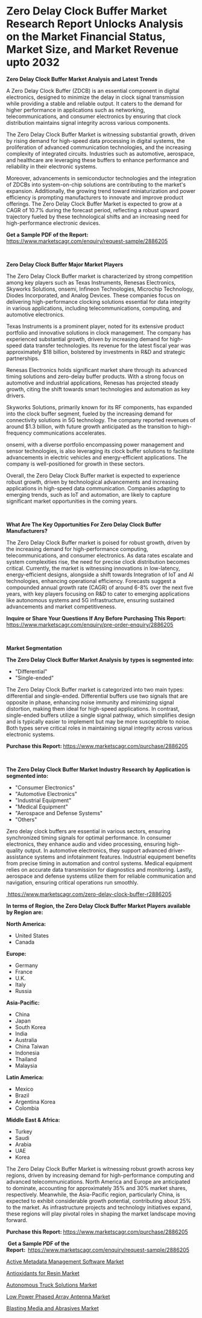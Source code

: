 <p><h1>Zero Delay Clock Buffer Market Research Report Unlocks Analysis on the Market Financial Status, Market Size, and Market Revenue upto 2032</h1></p><p><strong>Zero Delay Clock Buffer Market Analysis and Latest Trends</strong></p>
<p><p>A Zero Delay Clock Buffer (ZDCB) is an essential component in digital electronics, designed to minimize the delay in clock signal transmission while providing a stable and reliable output. It caters to the demand for higher performance in applications such as networking, telecommunications, and consumer electronics by ensuring that clock distribution maintains signal integrity across various components.</p><p>The Zero Delay Clock Buffer Market is witnessing substantial growth, driven by rising demand for high-speed data processing in digital systems, the proliferation of advanced communication technologies, and the increasing complexity of integrated circuits. Industries such as automotive, aerospace, and healthcare are leveraging these buffers to enhance performance and reliability in their electronic systems.</p><p>Moreover, advancements in semiconductor technologies and the integration of ZDCBs into system-on-chip solutions are contributing to the market's expansion. Additionally, the growing trend toward miniaturization and power efficiency is prompting manufacturers to innovate and improve product offerings. The Zero Delay Clock Buffer Market is expected to grow at a CAGR of 10.7% during the forecast period, reflecting a robust upward trajectory fueled by these technological shifts and an increasing need for high-performance electronic devices.</p></p>
<p><strong>Get a Sample PDF of the Report:&nbsp;</strong> <a href="https://www.marketscagr.com/enquiry/request-sample/2886205?utm_campaign=1166&utm_medium=2&utm_source=Github&utm_content=ia&utm_term=13032025&utm_id=zero-delay-clock-buffer">https://www.marketscagr.com/enquiry/request-sample/2886205</a></p>
<p>&nbsp;</p>
<p><strong>Zero Delay Clock Buffer Major Market Players</strong></p>
<p><p>The Zero Delay Clock Buffer market is characterized by strong competition among key players such as Texas Instruments, Renesas Electronics, Skyworks Solutions, onsemi, Infineon Technologies, Microchip Technology, Diodes Incorporated, and Analog Devices. These companies focus on delivering high-performance clocking solutions essential for data integrity in various applications, including telecommunications, computing, and automotive electronics.</p><p>Texas Instruments is a prominent player, noted for its extensive product portfolio and innovative solutions in clock management. The company has experienced substantial growth, driven by increasing demand for high-speed data transfer technologies. Its revenue for the latest fiscal year was approximately $18 billion, bolstered by investments in R&D and strategic partnerships.</p><p>Renesas Electronics holds significant market share through its advanced timing solutions and zero-delay buffer products. With a strong focus on automotive and industrial applications, Renesas has projected steady growth, citing the shift towards smart technologies and automation as key drivers.</p><p>Skyworks Solutions, primarily known for its RF components, has expanded into the clock buffer segment, fueled by the increasing demand for connectivity solutions in 5G technology. The company reported revenues of around $1.3 billion, with future growth anticipated as the transition to high-frequency communications accelerates.</p><p>onsemi, with a diverse portfolio encompassing power management and sensor technologies, is also leveraging its clock buffer solutions to facilitate advancements in electric vehicles and energy-efficient applications. The company is well-positioned for growth in these sectors.</p><p>Overall, the Zero Delay Clock Buffer market is expected to experience robust growth, driven by technological advancements and increasing applications in high-speed data communication. Companies adapting to emerging trends, such as IoT and automation, are likely to capture significant market opportunities in the coming years.</p></p>
<p>&nbsp;</p>
<p><strong>What Are The Key Opportunities For Zero Delay Clock Buffer Manufacturers?</strong></p>
<p><p>The Zero Delay Clock Buffer market is poised for robust growth, driven by the increasing demand for high-performance computing, telecommunications, and consumer electronics. As data rates escalate and system complexities rise, the need for precise clock distribution becomes critical. Currently, the market is witnessing innovations in low-latency, energy-efficient designs, alongside a shift towards Integration of IoT and AI technologies, enhancing operational efficiency. Forecasts suggest a compounded annual growth rate (CAGR) of around 6-8% over the next five years, with key players focusing on R&D to cater to emerging applications like autonomous systems and 5G infrastructure, ensuring sustained advancements and market competitiveness.</p></p>
<p><strong>Inquire or Share Your Questions If Any Before Purchasing This Report:</strong> <a href="https://www.marketscagr.com/enquiry/pre-order-enquiry/2886205?utm_campaign=1166&utm_medium=2&utm_source=Github&utm_content=ia&utm_term=13032025&utm_id=zero-delay-clock-buffer">https://www.marketscagr.com/enquiry/pre-order-enquiry/2886205</a></p>
<p>&nbsp;</p>
<p><strong>Market Segmentation</strong></p>
<p><strong>The Zero Delay Clock Buffer Market Analysis by types is segmented into:</strong></p>
<p><ul><li>"Differential"</li><li>"Single-ended"</li></ul></p>
<p><p>The Zero Delay Clock Buffer market is categorized into two main types: differential and single-ended. Differential buffers use two signals that are opposite in phase, enhancing noise immunity and minimizing signal distortion, making them ideal for high-speed applications. In contrast, single-ended buffers utilize a single signal pathway, which simplifies design and is typically easier to implement but may be more susceptible to noise. Both types serve critical roles in maintaining signal integrity across various electronic systems.</p></p>
<p><strong>Purchase this Report:&nbsp;</strong><a href="https://www.marketscagr.com/purchase/2886205?utm_campaign=1166&utm_medium=2&utm_source=Github&utm_content=ia&utm_term=13032025&utm_id=zero-delay-clock-buffer">https://www.marketscagr.com/purchase/2886205</a></p>
<p>&nbsp;</p>
<p><strong>The Zero Delay Clock Buffer Market Industry Research by Application is segmented into:</strong></p>
<p><ul><li>"Consumer Electronics"</li><li>"Automotive Electronics"</li><li>"Industrial Equipment"</li><li>"Medical Equipment"</li><li>"Aerospace and Defense Systems"</li><li>"Others"</li></ul></p>
<p><p>Zero delay clock buffers are essential in various sectors, ensuring synchronized timing signals for optimal performance. In consumer electronics, they enhance audio and video processing, ensuring high-quality output. In automotive electronics, they support advanced driver-assistance systems and infotainment features. Industrial equipment benefits from precise timing in automation and control systems. Medical equipment relies on accurate data transmission for diagnostics and monitoring. Lastly, aerospace and defense systems utilize them for reliable communication and navigation, ensuring critical operations run smoothly.</p></p>
<p><a href="https://www.marketscagr.com/zero-delay-clock-buffer-r2886205?utm_campaign=1166&utm_medium=2&utm_source=Github&utm_content=ia&utm_term=13032025&utm_id=zero-delay-clock-buffer">&nbsp;https://www.marketscagr.com/zero-delay-clock-buffer-r2886205</a></p>
<p><strong>In terms of Region, the Zero Delay Clock Buffer Market Players available by Region are:</strong></p>
<p>
    <p> <strong> North America: </strong>
        <ul>
            <li>United States</li>
            <li>Canada</li>
        </ul>
        </p> 
    <p> <strong> Europe: </strong>
        <ul>
            <li>Germany</li>
            <li>France</li>
            <li>U.K.</li>
            <li>Italy</li>
            <li>Russia</li>
        </ul>
        </p> 
    <p> <strong> Asia-Pacific: </strong>
        <ul>
            <li>China</li>
            <li>Japan</li>
            <li>South Korea</li>
            <li>India</li>
            <li>Australia</li>
            <li>China Taiwan</li>
            <li>Indonesia</li>
            <li>Thailand</li>
            <li>Malaysia</li>
        </ul>
        </p> 
    <p> <strong> Latin America: </strong>
        <ul>
            <li>Mexico</li>
            <li>Brazil</li>
            <li>Argentina Korea</li>
            <li>Colombia</li>
        </ul>
        </p> 
    <p> <strong> Middle East & Africa: </strong>
        <ul>
            <li>Turkey</li>
            <li>Saudi</li>
            <li>Arabia</li>
            <li>UAE</li>
            <li>Korea</li>
        </ul>
    </p>
    </p>
<p><p>The Zero Delay Clock Buffer Market is witnessing robust growth across key regions, driven by increasing demand for high-performance computing and advanced telecommunications. North America and Europe are anticipated to dominate, accounting for approximately 35% and 30% market shares, respectively. Meanwhile, the Asia-Pacific region, particularly China, is expected to exhibit considerable growth potential, contributing about 25% to the market. As infrastructure projects and technology initiatives expand, these regions will play pivotal roles in shaping the market landscape moving forward.</p></p>
<p><strong>Purchase this Report: </strong><a href="https://www.marketscagr.com/purchase/2886205?utm_campaign=1166&utm_medium=2&utm_source=Github&utm_content=ia&utm_term=13032025&utm_id=zero-delay-clock-buffer">https://www.marketscagr.com/purchase/2886205</a></p>
<p>&nbsp;<strong>Get a Sample PDF of the Report:&nbsp;&nbsp;</strong><a href="https://www.marketscagr.com/enquiry/request-sample/2886205?utm_campaign=1166&utm_medium=2&utm_source=Github&utm_content=ia&utm_term=13032025&utm_id=zero-delay-clock-buffer">https://www.marketscagr.com/enquiry/request-sample/2886205</a></p>
<p><strong></strong></p>
<p><p><a href="https://github.com/oshodikurc/Market-Research-Report-List-1/blob/main/active-metadata-management-software-market.md?utm_campaign=1166&utm_medium=2&utm_source=Github&utm_content=ia&utm_term=13032025&utm_id=zero-delay-clock-buffer">Active Metadata Management Software Market</a></p><p><a href="https://github.com/ajegiobitsa/Market-Research-Report-List-1/blob/main/antioxidants-for-resin-market.md?utm_campaign=1166&utm_medium=2&utm_source=Github&utm_content=ia&utm_term=13032025&utm_id=zero-delay-clock-buffer">Antioxidants for Resin Market</a></p><p><a href="https://github.com/noppbebawy/Market-Research-Report-List-1/blob/main/autonomous-truck-solutions-market.md?utm_campaign=1166&utm_medium=2&utm_source=Github&utm_content=ia&utm_term=13032025&utm_id=zero-delay-clock-buffer">Autonomous Truck Solutions Market</a></p><p><a href="https://github.com/aslinalirey9/Market-Research-Report-List-1/blob/main/low-power-phased-array-antenna-market.md?utm_campaign=1166&utm_medium=2&utm_source=Github&utm_content=ia&utm_term=13032025&utm_id=zero-delay-clock-buffer">Low Power Phased Array Antenna Market</a></p><p><a href="https://github.com/efialiurca/Market-Research-Report-List-1/blob/main/blasting-media-and-abrasives-market.md?utm_campaign=1166&utm_medium=2&utm_source=Github&utm_content=ia&utm_term=13032025&utm_id=zero-delay-clock-buffer">Blasting Media and Abrasives Market</a></p></p>